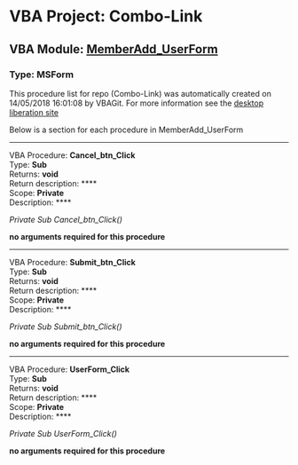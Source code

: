 # VBA Project: **Combo-Link**
## VBA Module: **[MemberAdd_UserForm](/scripts/MemberAdd_UserForm.vba "source is here")**
### Type: MSForm  

This procedure list for repo (Combo-Link) was automatically created on 14/05/2018 16:01:08 by VBAGit.
For more information see the [desktop liberation site](http://ramblings.mcpher.com/Home/excelquirks/drivesdk/gettinggithubready "desktop liberation")

Below is a section for each procedure in MemberAdd_UserForm

---
VBA Procedure: **Cancel_btn_Click**  
Type: **Sub**  
Returns: **void**  
Return description: ****  
Scope: **Private**  
Description: ****  

*Private Sub Cancel_btn_Click()*  

**no arguments required for this procedure**


---
VBA Procedure: **Submit_btn_Click**  
Type: **Sub**  
Returns: **void**  
Return description: ****  
Scope: **Private**  
Description: ****  

*Private Sub Submit_btn_Click()*  

**no arguments required for this procedure**


---
VBA Procedure: **UserForm_Click**  
Type: **Sub**  
Returns: **void**  
Return description: ****  
Scope: **Private**  
Description: ****  

*Private Sub UserForm_Click()*  

**no arguments required for this procedure**
